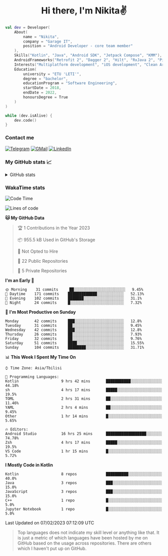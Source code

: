 <h1 align="center">
Hi there, I'm Nikita✌️
</h1>

```kotlin
val dev = Developer(
    About(
        name = "Nikita",
        company = "Garage IT",
        position = "Android Developer - core team member"
    ),
    Skills("Kotlin", "Java", "Android SDK", "Jetpack Compose", "KMM"),
    AndroidFrameworks("Retrofit 2", "Dagger 2", "Hilt", "RxJava 2", "Picasso", "Kotlin Coroutines"),
    Interests("Multiplatform development", "iOS development", "Clean Architecture"),
    Education(
        university = "ETU 'LETI'",
        degree = "bachelor",
        educationProgram = "Software Engineering",
        startDate = 2018,
        endDate = 2022,
        honoursDegree = True
    )
)

while (dev.isAlive) {
    dev.code()
}
```

### Contact me

[![Telegram](https://img.shields.io/badge/Telegram-white?style=for-the-badge&logo=telegram&logoColor=29e9ea)](https://t.me/po4yka)
[![GMail](https://img.shields.io/badge/Gmail-white?style=for-the-badge&logo=gmail&logoColor=d14836)](mailto:pochaev.nik@gmail.com)
[![LinkedIn](https://img.shields.io/badge/linkedin%20-white.svg?&style=for-the-badge&logo=linkedin&logoColor=%230077B5)](https://www.linkedin.com/in/nikita-pochaev-415b5a1a1)

### My GitHub stats 📈

<details>
  <summary>GitHub stats</summary>
  <p align="center">
    <img src="https://github-readme-stats.vercel.app/api?username=po4yka&show_icons=true&theme=dark" />
  </p>
</details>

### WakaTime stats

<!--START_SECTION:waka-->
![Code Time](http://img.shields.io/badge/Code%20Time-3%2C589%20hrs%2051%20mins-blue)

![Lines of code](https://img.shields.io/badge/From%20Hello%20World%20I%27ve%20Written-179%20Thousand%20lines%20of%20code-blue)

**🐱 My GitHub Data** 

> 🏆 1 Contributions in the Year 2023
 > 
> 📦 955.5 kB Used in GitHub's Storage 
 > 
> 🚫 Not Opted to Hire
 > 
> 📜 22 Public Repositories 
 > 
> 🔑 5 Private Repositories  
 > 
**I'm an Early 🐤** 

```text
🌞 Morning    31 commits     ██░░░░░░░░░░░░░░░░░░░░░░░   9.45% 
🌆 Daytime    171 commits    █████████████░░░░░░░░░░░░   52.13% 
🌃 Evening    102 commits    ███████░░░░░░░░░░░░░░░░░░   31.1% 
🌙 Night      24 commits     █░░░░░░░░░░░░░░░░░░░░░░░░   7.32%

```
📅 **I'm Most Productive on Sunday** 

```text
Monday       42 commits     ███░░░░░░░░░░░░░░░░░░░░░░   12.8% 
Tuesday      31 commits     ██░░░░░░░░░░░░░░░░░░░░░░░   9.45% 
Wednesday    42 commits     ███░░░░░░░░░░░░░░░░░░░░░░   12.8% 
Thursday     26 commits     ██░░░░░░░░░░░░░░░░░░░░░░░   7.93% 
Friday       32 commits     ██░░░░░░░░░░░░░░░░░░░░░░░   9.76% 
Saturday     51 commits     ████░░░░░░░░░░░░░░░░░░░░░   15.55% 
Sunday       104 commits    ████████░░░░░░░░░░░░░░░░░   31.71%

```


📊 **This Week I Spent My Time On** 

```text
⌚︎ Time Zone: Asia/Tbilisi

💬 Programming Languages: 
Kotlin                   9 hrs 42 mins       ███████████░░░░░░░░░░░░░░   44.18% 
sh                       4 hrs 17 mins       █████░░░░░░░░░░░░░░░░░░░░   19.5% 
TOML                     2 hrs 31 mins       ██░░░░░░░░░░░░░░░░░░░░░░░   11.46% 
YAML                     2 hrs 4 mins        ██░░░░░░░░░░░░░░░░░░░░░░░   9.45% 
Other                    1 hr 14 mins        █░░░░░░░░░░░░░░░░░░░░░░░░   5.65%

🔥 Editors: 
Android Studio           16 hrs 25 mins      ██████████████████░░░░░░░   74.78% 
Zsh                      4 hrs 17 mins       █████░░░░░░░░░░░░░░░░░░░░   19.5% 
VS Code                  1 hr 15 mins        █░░░░░░░░░░░░░░░░░░░░░░░░   5.72%

```

**I Mostly Code in Kotlin** 

```text
Kotlin                   8 repos             ██████████░░░░░░░░░░░░░░░   40.0% 
Java                     3 repos             ███░░░░░░░░░░░░░░░░░░░░░░   15.0% 
JavaScript               3 repos             ███░░░░░░░░░░░░░░░░░░░░░░   15.0% 
C++                      1 repo              █░░░░░░░░░░░░░░░░░░░░░░░░   5.0% 
Jupyter Notebook         1 repo              █░░░░░░░░░░░░░░░░░░░░░░░░   5.0%

```



 Last Updated on 07/02/2023 07:12:09 UTC
<!--END_SECTION:waka-->

> Top languages does not indicate my skill level or anything like that. It is just a metric of which languages have been hosted by me on GitHub based on the usage across repositories. There are others which I haven't put up on GitHub.
